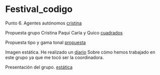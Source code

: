 # Festival_codigo

Punto 6. Agentes autónomos [cristina](cristina_navalon.pdf)

Propuesta grupo Cristina Paqui Carla y Quico [cuadrados](Propuesta_Magda.pdf)

Propuesta tipo y gama tonal [propuesta](propuesta_livealcode.pdf)

Imagen estática. 
He realizado un [diario](DIARIO_ESTÁTICA_LIVEALCODE.pdf) Sobre cómo hemos trabajado en este grupo ya que me tocó ser la coordinadora.

Presentación del grupo. [estática](imagen_estática.pdf)

